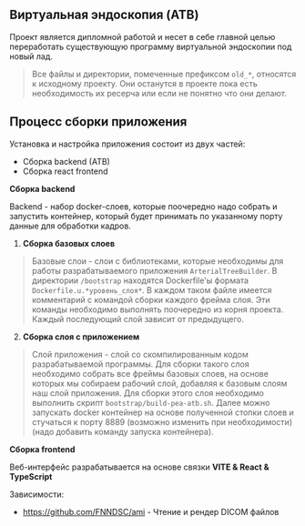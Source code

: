 Виртуальная эндоскопия (ATB)
--------------

Проект является дипломной работой и несет в себе главной целью переработать существующую программу виртуальной эндоскопии
под новый лад.

>Все файлы и директории, помеченные префиксом `old_*`, относятся к исходному проекту. Они останутся 
> в проекте пока есть необходимость их ресерча или если не понятно что они делают.

Процесс сборки приложения
-------------

Установка и настройка приложения состоит из двух частей:
- Сборка backend (ATB)
- Сборка react frontend

**Сборка backend**

Backend - набор docker-слоев, которые поочередно надо собрать и запустить контейнер,
который будет принимать по указанному порту данные для обработки кадров.

1) **Сборка базовых слоев**
> Базовые слои - слои с библиотеками, которые необходимы для работы разрабатываемого
> приложения `ArterialTreeBuilder`. В директории `/bootstrap` находятся Dockerfile'ы формата `Dockerfile.u.*уровень_слоя*`. В каждом
> таком файле имеется комментарий с командой сборки каждого фрейма слоя. Эти команды необходимо выполнять поочередно из корня проекта. Каждый последующий слой
> зависит от предыдущего.

2) **Сборка слоя с приложением**
> Слой приложения - слой со скомпилированным кодом разрабатываемой программы. Для сборки такого слоя необходимо собрать все фреймы базовых слоев, на основе которых
> мы собираем рабочий слой, добавляя к базовым слоям наш слой приложения. Для сборки этого слоя необходимо выполнить скрипт `bootstrap/build-pea-atb.sh`. 
> Далее можно запускать docker контейнер на основе полученной стопки слоев и стучаться к порту 8889 (возможно изменить при необходимости) (надо добавить команду запуска контейнера).

**Сборка frontend**

Веб-интерфейс разрабатывается на основе связки **VITE & React & TypeScript**

Зависимости:

- https://github.com/FNNDSC/ami - Чтение и рендер DICOM файлов

